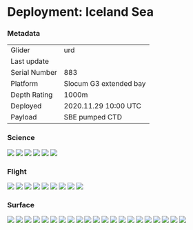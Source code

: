<h1 id ="home">Deployment: Iceland Sea</h1>
<h3 id ="meta">Metadata</h3>
<table>
	<tr>
		<td>Glider</td>
		<td>urd</td>
	</tr>
	<tr>
		<td>Last update</td>
		<td></td>
	</tr>
	<tr>
		<td>Serial Number</td>
		<td>883</td>
	</tr>
	<tr>
		<td>Platform</td>
		<td>Slocum G3 extended bay</td>
	</tr>
	<tr>
		<td>Depth Rating</td>
		<td>1000m</td>
	</tr>
	<tr>
		<td>Deployed</td>
		<td>2020.11.29 10:00 UTC</td>
	</tr>
	<tr>
		<td>Payload</td>
		<td>SBE pumped CTD</td>
	</tr>
</table>
<h3 id ="science">Science</h3>
<img src="https://raw.githubusercontent.com/elyfant/NorEMSO/main/Iceland/science/EntireMission-profile_sci_water_temp.png">
<img src="https://raw.githubusercontent.com/elyfant/NorEMSO/main/Iceland/science/EntireMission-profile_salinity.png">
<img src="https://raw.githubusercontent.com/elyfant/NorEMSO/main/Iceland/science/EntireMission-profile_potential_density.png">
<img src="https://raw.githubusercontent.com/elyfant/NorEMSO/main/Iceland/science/LastSegment-CTD_profile.png">
<img src="https://raw.githubusercontent.com/elyfant/NorEMSO/main/Iceland/science/LastSegment-CTD_scatter.png">
<img src="https://raw.githubusercontent.com/elyfant/NorEMSO/main/Iceland/science/LastSegment-density_scatter.png">

<h3 id ="flight">Flight</h3>
<img src="https://raw.githubusercontent.com/elyfant/NorEMSO/main/Iceland/flight/EntireMission-m_depth.png">
<img src="https://raw.githubusercontent.com/elyfant/NorEMSO/main/Iceland/flight/EntireMission-m_battpos.png">
<img src="https://raw.githubusercontent.com/elyfant/NorEMSO/main/Iceland/flight/EntireMission-m_heading.png">
<img src="https://raw.githubusercontent.com/elyfant/NorEMSO/main/Iceland/flight/EntireMission-m_pitch.png">
<img src="https://raw.githubusercontent.com/elyfant/NorEMSO/main/Iceland/flight/LastSegment-m_depth.png">
<img src="https://raw.githubusercontent.com/elyfant/NorEMSO/main/Iceland/flight/LastSegment-depth_rate.png">
<img src="https://raw.githubusercontent.com/elyfant/NorEMSO/main/Iceland/flight/LastSegment-m_battpos.png">
<img src="https://raw.githubusercontent.com/elyfant/NorEMSO/main/Iceland/flight/LastSegment-m_pitch.png">
<img src="https://raw.githubusercontent.com/elyfant/NorEMSO/main/Iceland/flight/LastSegment-water_speed.png">

<h3 id ="surface">Surface</h3>
<img src="https://raw.githubusercontent.com/elyfant/NorEMSO/main/Iceland/surface/battery_usage.png">
<img src="https://raw.githubusercontent.com/elyfant/NorEMSO/main/Iceland/surface/power_usage.png">
<img src="https://raw.githubusercontent.com/elyfant/NorEMSO/main/Iceland/surface/c_autoballast_state.png"> 
<img src="https://raw.githubusercontent.com/elyfant/NorEMSO/main/Iceland/surface/m_avg_climb_rate.png">
<img src="https://raw.githubusercontent.com/elyfant/NorEMSO/main/Iceland/surface/m_avg_dive_rate.png">
<img src="https://raw.githubusercontent.com/elyfant/NorEMSO/main/Iceland/surface/m_avg_upward_inflection_time.png">
<img src="https://raw.githubusercontent.com/elyfant/NorEMSO/main/Iceland/surface/m_battery.png">
<img src="https://raw.githubusercontent.com/elyfant/NorEMSO/main/Iceland/surface/m_coulomb_amphr.png">
<img src="https://raw.githubusercontent.com/elyfant/NorEMSO/main/Iceland/surface/m_coulomb_amphr_total.png">
<img src="https://raw.githubusercontent.com/elyfant/NorEMSO/main/Iceland/surface/m_digifin_leakdetect_reading.png">
<img src="https://raw.githubusercontent.com/elyfant/NorEMSO/main/Iceland/surface/m_iridium_attempt_num.png">
<img src="https://raw.githubusercontent.com/elyfant/NorEMSO/main/Iceland/surface/m_iridium_signal_strength.png">
<img src="https://raw.githubusercontent.com/elyfant/NorEMSO/main/Iceland/surface/m_leakdetect_voltage.png">
<img src="https://raw.githubusercontent.com/elyfant/NorEMSO/main/Iceland/surface/m_leakdetect_voltage_forward.png">
<img src="https://raw.githubusercontent.com/elyfant/NorEMSO/main/Iceland/surface/m_leakdetect_voltage_science.png">
<img src="https://raw.githubusercontent.com/elyfant/NorEMSO/main/Iceland/surface/m_lithium_battery_relative_charge.png">
<img src="https://raw.githubusercontent.com/elyfant/NorEMSO/main/Iceland/surface/m_tot_num_inflections.png">
<img src="https://raw.githubusercontent.com/elyfant/NorEMSO/main/Iceland/surface/m_vacuum.png">
<img src="https://raw.githubusercontent.com/elyfant/NorEMSO/main/Iceland/surface/m_water_vx.png">
<img src="https://raw.githubusercontent.com/elyfant/NorEMSO/main/Iceland/surface/m_water_vy.png">
<img src="https://raw.githubusercontent.com/elyfant/NorEMSO/main/Iceland/surface/srf_dac.png">


